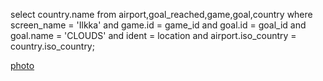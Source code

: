 select country.name
from airport,goal_reached,game,goal,country
where screen_name = 'Ilkka' and game.id = game_id and goal.id = goal_id 
and goal.name = 'CLOUDS' and ident = location and airport.iso_country = country.iso_country;

[photo](Week3_q10_photo.png)